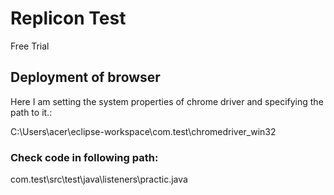 # Replicon Test

Free Trial

## Deployment of browser

Here I am setting the system properties of chrome driver and specifying the path to it.:

C:\Users\acer\eclipse-workspace\com.test\chromedriver_win32

### Check code in following path: 
com.test\src\test\java\listeners\practic.java

